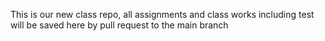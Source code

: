 This is our new class repo, all assignments and class works including test will be saved here by pull request to the main branch
